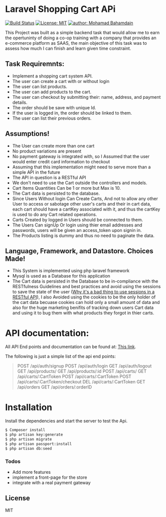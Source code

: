# Laravel Shopping Cart APi

[![Build Status](https://travis-ci.org/imhmdb/Laravel-Shopping-Cart-Api.svg?branch=master)](https://travis-ci.org/imhmdb/Laravel-Shopping-Cart-Api) [![License: MIT](https://img.shields.io/badge/License-MIT-yellow.svg)](https://opensource.org/licenses/MIT) [![author: Mohamad Bahamdain](https://img.shields.io/badge/author-mohamad%20bahamdain-blue.svg)](https://github.com/imhmdb)





This Project was built as a simple backend task that would allow me to earn the opertuninty of doing a co-op training with a company that provides an e-commerce platform as SAAS, the main objective of this task was to assess how much I can finish and learn given time constraint.

## Task Requiremnts:
  - Implement a shopping cart system API.
  - The user can create a cart with or without login
  - The user can list products.
  - The user can add products to the cart.
  - The user can checkout by submitting their: name, address, and payment details.
  - The order should be save with unique Id.
  - If the user is logged in, the order should be linked to them.
  - The user can list their previous orders.

## Assumptions!
  - The User can create more than one cart
  - No product variations are present
  - No payment gateway is integrated with, so I Assumed that the user would enter credit card information to checkout
  - Assuming that this implementation might need to serve more than a simple API in the future
  - The API in question is a RESTful API
  - We don't need to use the Cart outside the controllers and models.
  - Cart Items Quantities Can be 1 or more but Max is 10.
  - The Cart data is persisted to the database.
  - Since Users Without login Can Create Carts, And not to allow any other User to access or sabotage other user's carts and their in cart data, each cart should have a cartKey associated with it, and thus the cartKey is used to do any Cart related operations.
  - Carts Created by logged in Users should be connected to them.
  - The Users Can signUp Or login using thier email addresses and passwords, users will be given an access_token upon signin in.
  - The Products listing is dummy and thus no need to paginate the data.


## Language, Framework, and Datastore. Choices Made!
  - This System is implemented using php laravel framework
  - Mysql is used as a Database for this application
  - The Cart data is persisted in the Database to be in-compliance with the RESTfulness Guidelines and best practices and avoid using the sessions to save the state of the user ([Why it's a bad thing to use sessions in a RESTful API](https://stackoverflow.com/a/20311981)), I also Avoided using the cookies to be the only holder of the cart data becuase cookies can hold only a small amount of data and also for the huge marketing benifits of tracking down users Cart data and using it to bug them with what products they forgot in thier carts.



# API documentation:
All API End points and documentation can be found at:
[This link](https://documenter.getpostman.com/view/6582263/S11EvLJP).

The following is just a simple list of the api end points:
>POST /api/auth/signup
>POST /api/auth/login
>GET /api/auth/logout
>GET /api/products/
>GET /api/products/:id
>POST /api/carts/
>GET /api/carts/:CartToken
>POST /api/carts/:CartToken
>POST /api/carts/:CartToken/checkout
>DEL /api/carts/:CartToken
>GET /api/orders
>GET /api/orders/:orderID


# Installation

Install the dependencies and start the server to test the Api.

```sh
$ Composer install
$ php artisan key:generate
$ php artisan migrate
$ php artisan passport:install
$ php artisan db:seed
```



### Todos

 - Add more features
 - implement a front-page for the store
 - integrate with a real payment gateway

License
----

MIT